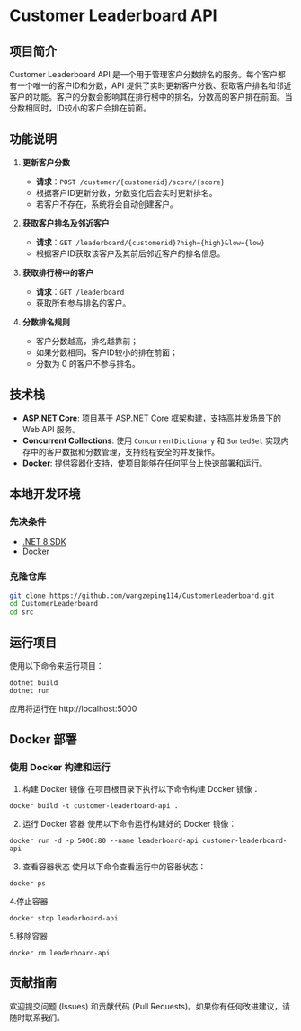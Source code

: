 # Customer Leaderboard API

## 项目简介

Customer Leaderboard API 是一个用于管理客户分数排名的服务。每个客户都有一个唯一的客户ID和分数，API 提供了实时更新客户分数、获取客户排名和邻近客户的功能。客户的分数会影响其在排行榜中的排名，分数高的客户排在前面。当分数相同时，ID较小的客户会排在前面。

## 功能说明

1. **更新客户分数**
   - **请求**：`POST /customer/{customerid}/score/{score}`
   - 根据客户ID更新分数，分数变化后会实时更新排名。
   - 若客户不存在，系统将会自动创建客户。
   
2. **获取客户排名及邻近客户**
   - **请求**：`GET /leaderboard/{customerid}?high={high}&low={low}`
   - 根据客户ID获取该客户及其前后邻近客户的排名信息。
   
3. **获取排行榜中的客户**
   - **请求**：`GET /leaderboard`
   - 获取所有参与排名的客户。

4. **分数排名规则**
   - 客户分数越高，排名越靠前；
   - 如果分数相同，客户ID较小的排在前面；
   - 分数为 0 的客户不参与排名。

## 技术栈

- **ASP.NET Core**: 项目基于 ASP.NET Core 框架构建，支持高并发场景下的 Web API 服务。
- **Concurrent Collections**: 使用 `ConcurrentDictionary` 和 `SortedSet` 实现内存中的客户数据和分数管理，支持线程安全的并发操作。
- **Docker**: 提供容器化支持，使项目能够在任何平台上快速部署和运行。

## 本地开发环境

### 先决条件

- [.NET 8 SDK](https://dotnet.microsoft.com/download/dotnet/8.0)
- [Docker](https://www.docker.com/get-started)

### 克隆仓库

```bash
git clone https://github.com/wangzeping114/CustomerLeaderboard.git
cd CustomerLeaderboard
cd src
```

## 运行项目
使用以下命令来运行项目：
```
dotnet build
dotnet run
```
应用将运行在 http://localhost:5000

## Docker 部署
### 使用 Docker 构建和运行
1. 构建 Docker 镜像
在项目根目录下执行以下命令构建 Docker 镜像：
```
docker build -t customer-leaderboard-api .
```
2. 运行 Docker 容器
使用以下命令运行构建好的 Docker 镜像：
```
docker run -d -p 5000:80 --name leaderboard-api customer-leaderboard-api
```
3. 查看容器状态
使用以下命令查看运行中的容器状态：
```
docker ps
```
4.停止容器
```
docker stop leaderboard-api
```
5.移除容器
```
docker rm leaderboard-api
```
## 贡献指南
欢迎提交问题 (Issues) 和贡献代码 (Pull Requests)。如果你有任何改进建议，请随时联系我们。
